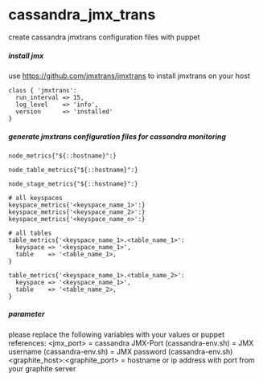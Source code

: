 # cassandra_jmx_trans
create cassandra jmxtrans configuration files with puppet 



##### install jmx

use https://github.com/jmxtrans/jmxtrans to install jmxtrans on your host

```
class { 'jmxtrans':
  run_interval => 15,
  log_level    => 'info',
  version      => 'installed'
}
```

##### generate jmxtrans configuration files for cassandra monitoring

```
node_metrics{"${::hostname}":}

node_table_metrics{"${::hostname}":}

node_stage_metrics{"${::hostname}":}

# all keyspaces
keyspace_metrics{'<keyspace_name_1>':}
keyspace_metrics{'<keyspace_name_2>':}
keyspace_metrics{'<keyspace_name_n>':}

# all tables
table_metrics{'<keyspace_name_1>.<table_name_1>':
  keyspace => '<keyspace_name_1>',
  table    => '<table_name_1>,
}

table_metrics{'<keyspace_name_1>.<table_name_2>':
  keyspace => '<keyspace_name_1>',
  table    => '<table_name_2>,
}
```

##### parameter 

please replace the following variables with your values or puppet references:
<jmx_port> = cassandra JMX-Port (cassandra-env.sh)
<username> = JMX username (cassandra-env.sh)
<password> = JMX password (cassandra-env.sh)
<graphite_host>:<graphite_port> = hostname or ip address with port from your graphite server
